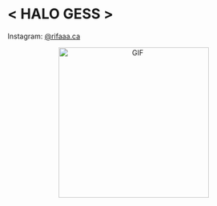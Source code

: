 #  < HALO GESS >
Instagram: [@rifaaa.ca](https://www.instagram.com/aribyyyy/)
<p align="center">
  <img src="https://media.giphy.com/media/3o7abKhOpu0NwenH3O/giphy.gif" alt="GIF" width="300px">
</p>
